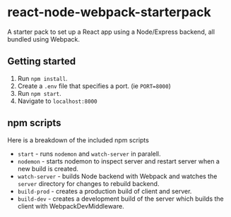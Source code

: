 # react-node-webpack-starterpack
A starter pack to set up a React app using a Node/Express backend, all bundled using Webpack.

## Getting started
1. Run `npm install`.
2. Create a `.env` file that specifies a port. (ie `PORT=8000`)
3. Run `npm start`.
4. Navigate to `localhost:8000`

## npm scripts
Here is a breakdown of the included npm scripts
* `start` - runs `nodemon` and `watch-server` in paralell.
* `nodemon` - starts nodemon to inspect server and restart server when a new build is created.
* `watch-server` - builds Node backend with Webpack and watches the `server` directory for changes to rebuild backend.
* `build-prod` - creates a production build of client and server.
* `build-dev` - creates a development build of the server which builds the client with WebpackDevMiddleware.

